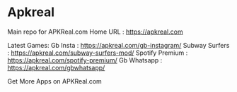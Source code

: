 # Apkreal
Main repo for APKReal.com
Home URL : https://apkreal.com

Latest Games:
Gb Insta : https://apkreal.com/gb-instagram/
Subway Surfers : https://apkreal.com/subway-surfers-mod/
Spotify Premium : https://apkreal.com/spotify-premium/
Gb Whatsapp : https://apkreal.com/gbwhatsapp/

Get More Apps on APKReal.com
